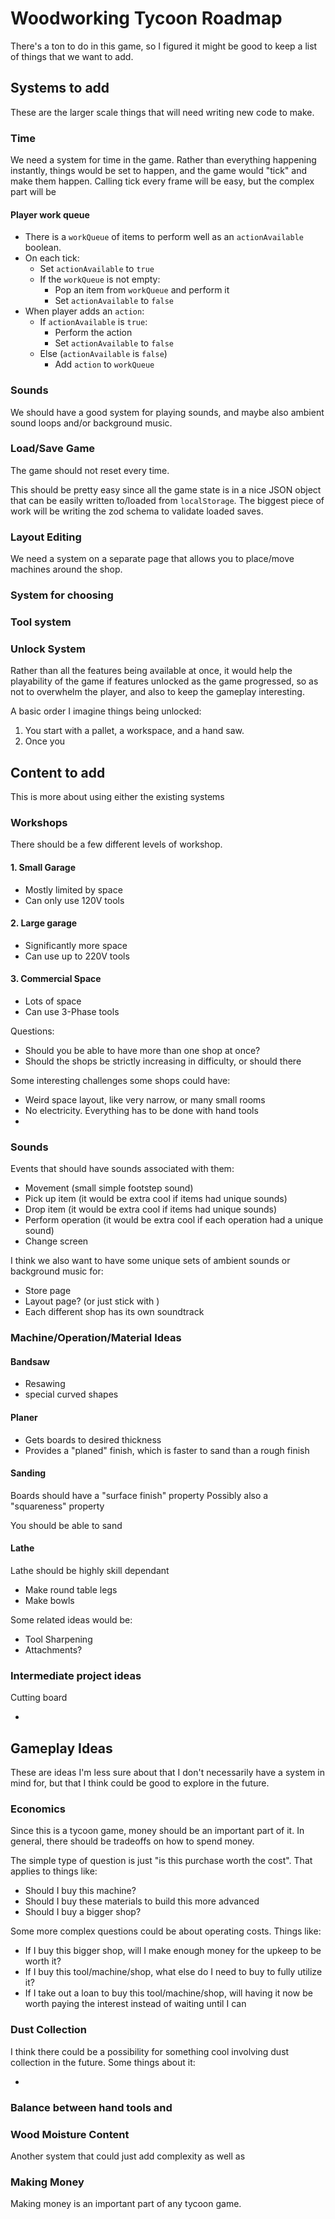 # Woodworking Tycoon Roadmap

There's a ton to do in this game, so I figured it might be good to keep a list of things that we want to add.

## Systems to add

These are the larger scale things that will need writing new code to make.

### Time

We need a system for time in the game. Rather than everything happening instantly, things would be set to happen, and the game would "tick" and make them happen. Calling tick every frame will be easy, but the complex part will be

#### Player work queue

- There is a `workQueue` of items to perform well as an `actionAvailable` boolean.
- On each tick:
  - Set `actionAvailable` to `true`
  - If the `workQueue` is not empty:
    - Pop an item from `workQueue` and perform it
    - Set `actionAvailable` to `false`
- When player adds an `action`:
  - If `actionAvailable` is `true`:
    - Perform the action
    - Set `actionAvailable` to `false`
  - Else (`actionAvailable` is `false`)
    - Add `action` to `workQueue`

### Sounds

We should have a good system for playing sounds, and maybe also ambient sound loops and/or background music.

### Load/Save Game

The game should not reset every time.

This should be pretty easy since all the game state is in a nice JSON object that can be easily written to/loaded from `localStorage`. The biggest piece of work will be writing the zod schema to validate loaded saves.

### Layout Editing

We need a system on a separate page that allows you to place/move machines around the shop.

### System for choosing

### Tool system

### Unlock System

Rather than all the features being available at once, it would help the playability of the game if features unlocked as the game progressed, so as not to overwhelm the player, and also to keep the gameplay interesting.

A basic order I imagine things being unlocked:

1. You start with a pallet, a workspace, and a hand saw.
2. Once you

## Content to add

This is more about using either the existing systems

### Workshops

There should be a few different levels of workshop.

#### 1. Small Garage

- Mostly limited by space
- Can only use 120V tools

#### 2. Large garage

- Significantly more space
- Can use up to 220V tools

#### 3. Commercial Space

- Lots of space
- Can use 3-Phase tools

Questions:

- Should you be able to have more than one shop at once?
- Should the shops be strictly increasing in difficulty, or should there

Some interesting challenges some shops could have:

- Weird space layout, like very narrow, or many small rooms
- No electricity. Everything has to be done with hand tools
-

### Sounds

Events that should have sounds associated with them:

- Movement (small simple footstep sound)
- Pick up item (it would be extra cool if items had unique sounds)
- Drop item (it would be extra cool if items had unique sounds)
- Perform operation (it would be extra cool if each operation had a unique sound)
- Change screen

I think we also want to have some unique sets of ambient sounds or background music for:

- Store page
- Layout page? (or just stick with )
- Each different shop has its own soundtrack

### Machine/Operation/Material Ideas

#### Bandsaw

- Resawing
- special curved shapes

#### Planer

- Gets boards to desired thickness
- Provides a "planed" finish, which is faster to sand than a rough finish

#### Sanding

Boards should have a "surface finish" property
Possibly also a "squareness" property

You should be able to sand

#### Lathe

Lathe should be highly skill dependant

- Make round table legs
- Make bowls

Some related ideas would be:

- Tool Sharpening
- Attachments?

### Intermediate project ideas

Cutting board

-

## Gameplay Ideas

These are ideas I'm less sure about that I don't necessarily have a system in mind for, but that I think could be good to explore in the future.

### Economics

Since this is a tycoon game, money should be an important part of it. In general, there should be tradeoffs on how to spend money.

The simple type of question is just "is this purchase worth the cost". That applies to things like:

- Should I buy this machine?
- Should I buy these materials to build this more advanced
- Should I buy a bigger shop?

Some more complex questions could be about operating costs. Things like:

- If I buy this bigger shop, will I make enough money for the upkeep to be worth it?
- If I buy this tool/machine/shop, what else do I need to buy to fully utilize it?
- If I take out a loan to buy this tool/machine/shop, will having it now be worth paying the interest instead of waiting until I can

### Dust Collection

I think there could be a possibility for something cool involving dust collection in the future. Some things about it:

-

### Balance between hand tools and

### Wood Moisture Content

Another system that could just add complexity as well as

### Making Money

Making money is an important part of any tycoon game.
